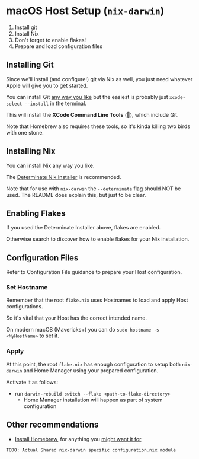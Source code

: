# macOS Host Setup (`nix-darwin`)

1. Install git
1. Install Nix
1. Don't forget to enable flakes!
1. Prepare and load configuration files

## Installing Git

Since we'll install (and configure!) git via Nix as well, you just need whatever Apple will give you to get started.

You can install Git [any way you like](https://macpaw.com/how-to/install-git-mac) but the easiest is probably just `xcode-select --install` in the terminal.

This will install the **XCode Command Line Tools** (🤮), which include Git.

Note that Homebrew also requires these tools, so it's kinda killing two birds with one stone.

## Installing Nix

You can install Nix any way you like.

The [Determinate Nix Installer](https://github.com/DeterminateSystems/nix-installer) is recommended.

Note that for use with `nix-darwin` the `--determinate` flag should NOT be used. The README does explain this, but just to be clear.

## Enabling Flakes

If you used the Determinate Installer above, flakes are enabled.

Otherwise search to discover how to enable flakes for your Nix installation.

## Configuration Files

Refer to Configuration File guidance to prepare your Host configuration.

### Set Hostname

Remember that the root `flake.nix` uses Hostnames to load and apply Host configurations.

So it's vital that your Host has the correct intended name.

On modern macOS (Mavericks+) you can do `sudo hostname -s <MyHostName>` to set it.

### Apply

At this point, the root `flake.nix` has enough configuration to setup both `nix-darwin` and Home Manager using your prepared configuration.

Activate it as follows:

- run `darwin-rebuild switch --flake <path-to-flake-directory>`
  - Home Manager installation will happen as part of system configuration


## Other recommendations

- [Install Homebrew](https://docs.brew.sh/Installation), for anything you [might want it for](sources/brew.md)

`TODO: Actual Shared nix-darwin specific configuration.nix module`
